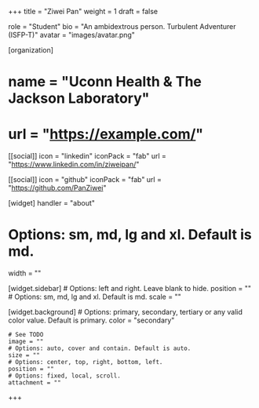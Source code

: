 +++
title = "Ziwei Pan"
weight = 1
draft = false

role = "Student"
bio = "An ambidextrous person. Turbulent Adventurer (ISFP-T)"
avatar = "images/avatar.png"

[organization]
#  name = "Uconn Health & The Jackson Laboratory"
#  url = "https://example.com/"

[[social]]
  icon = "linkedin"
  iconPack = "fab"
  url = "https://www.linkedin.com/in/ziweipan/"

[[social]]
  icon = "github"
  iconPack = "fab"
  url = "https://github.com/PanZiwei"

[widget]
  handler = "about"
    
  # Options: sm, md, lg and xl. Default is md.
  width = ""

  [widget.sidebar]
    # Options: left and right. Leave blank to hide.
    position = ""
    # Options: sm, md, lg and xl. Default is md.
    scale = ""
    
  [widget.background]
    # Options: primary, secondary, tertiary or any valid color value. Default is primary.
    color = "secondary"
    
    # See TODO
    image = ""
    # Options: auto, cover and contain. Default is auto.
    size = ""
    # Options: center, top, right, bottom, left.
    position = ""
    # Options: fixed, local, scroll.
    attachment = ""
+++
